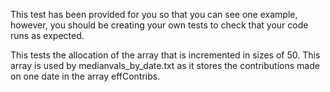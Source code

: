 This test has been provided for you so that you can see one example, however, you should be creating your own tests to check that your code runs as expected.


This tests the allocation of the array that is incremented in sizes of 50. This array is used by medianvals_by_date.txt as it stores the contributions made on one date in the array effContribs.
